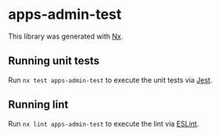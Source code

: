 # apps-admin-test

This library was generated with [Nx](https://nx.dev).

## Running unit tests

Run `nx test apps-admin-test` to execute the unit tests via [Jest](https://jestjs.io).

## Running lint

Run `nx lint apps-admin-test` to execute the lint via [ESLint](https://eslint.org/).
